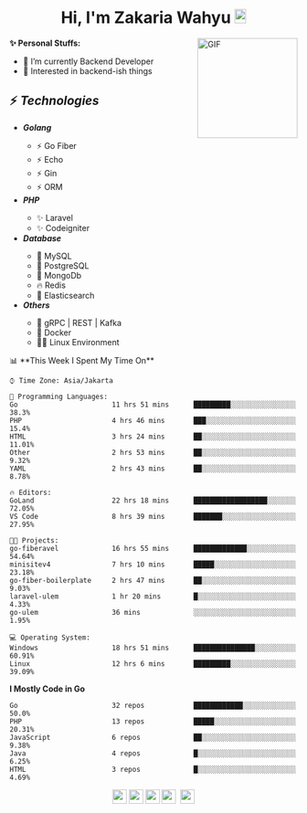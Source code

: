 <h1 align="center">Hi, I'm Zakaria Wahyu <img src="https://github.com/TheDudeThatCode/TheDudeThatCode/blob/master/Assets/Hi.gif" width="20px" height="25px"></h1>

<img align="right" alt="GIF" height="175px" src="https://www.nayakapratama.co.id/wp-content/uploads/2019/07/Website-Maintenance.gif" />

**✨ Personal Stuffs:**
- 🔭 I’m currently Backend Developer
- 🌱 Interested in backend-ish things

<h2>⚡ <i>Technologies</i></h2>
<ul>
<li><strong><i>Golang</i></strong></li>
  <ul>
    <li>⚡ Go Fiber</li>
    <li>⚡ Echo</li>
    <li>⚡ Gin</li>
    <li>⚡ ORM</li>
  </ul>
<li><strong><i>PHP</i></strong></li>
  <ul>
    <li>✨ Laravel</li>
    <li>✨ Codeigniter</li>
  </ul>
<li><strong><i>Database</i></strong></li>
  <ul>
    <li>🐬 MySQL</li>
    <li>🐘 PostgreSQL</li>
    <li>🍃 MongoDb</li>
    <li>🔥 Redis</li>
    <li>🔎 Elasticsearch</li>
  </ul>
  <li><strong><i>Others</i></strong></li>
  <ul>
    <li>💫 gRPC | REST | Kafka</li>
    <li>🐳 Docker</li>
    <li>👨‍💻 Linux Environment</li>
  </ul>
</ul>
<!--START_SECTION:waka-->
📊 **This Week I Spent My Time On** 

```text
⌚︎ Time Zone: Asia/Jakarta

💬 Programming Languages: 
Go                       11 hrs 51 mins      █████████░░░░░░░░░░░░░░░░   38.3% 
PHP                      4 hrs 46 mins       ███░░░░░░░░░░░░░░░░░░░░░░   15.4% 
HTML                     3 hrs 24 mins       ██░░░░░░░░░░░░░░░░░░░░░░░   11.01% 
Other                    2 hrs 53 mins       ██░░░░░░░░░░░░░░░░░░░░░░░   9.32% 
YAML                     2 hrs 43 mins       ██░░░░░░░░░░░░░░░░░░░░░░░   8.78%

🔥 Editors: 
GoLand                   22 hrs 18 mins      ██████████████████░░░░░░░   72.05% 
VS Code                  8 hrs 39 mins       ███████░░░░░░░░░░░░░░░░░░   27.95%

🐱‍💻 Projects: 
go-fiberavel             16 hrs 55 mins      █████████████░░░░░░░░░░░░   54.64% 
minisitev4               7 hrs 10 mins       █████░░░░░░░░░░░░░░░░░░░░   23.18% 
go-fiber-boilerplate     2 hrs 47 mins       ██░░░░░░░░░░░░░░░░░░░░░░░   9.03% 
laravel-ulem             1 hr 20 mins        █░░░░░░░░░░░░░░░░░░░░░░░░   4.33% 
go-ulem                  36 mins             ░░░░░░░░░░░░░░░░░░░░░░░░░   1.95%

💻 Operating System: 
Windows                  18 hrs 51 mins      ███████████████░░░░░░░░░░   60.91% 
Linux                    12 hrs 6 mins       █████████░░░░░░░░░░░░░░░░   39.09%

```

**I Mostly Code in Go** 

```text
Go                       32 repos            ████████████░░░░░░░░░░░░░   50.0% 
PHP                      13 repos            █████░░░░░░░░░░░░░░░░░░░░   20.31% 
JavaScript               6 repos             ██░░░░░░░░░░░░░░░░░░░░░░░   9.38% 
Java                     4 repos             █░░░░░░░░░░░░░░░░░░░░░░░░   6.25% 
HTML                     3 repos             █░░░░░░░░░░░░░░░░░░░░░░░░   4.69%

```



<!--END_SECTION:waka-->

<p align="center">
<a href="https://www.linkedin.com/in/zakariawahyu" target="_blank"><img src="https://img.shields.io/badge/linkedin-%230077B5.svg?&style=for-the-badge&logo=linkedin&logoColor=white" height=25></a>
<a href="https://medium.com/@zakariawahyu" target="_blank"><img src="https://img.shields.io/badge/Medium-12100E?style=for-the-badge&logo=medium&logoColor=white" height=25></a>
<a href="https://medium.com/@zakariawahyu" target="_blank"><img src="https://img.shields.io/badge/Portfolio-2300843e?style=for-the-badge&logo=About.me&logoColor=white" height=25></a>
<a href="https://www.twitter.com/_zakariawahyu" target="_blank"><img src="https://img.shields.io/badge/twitter-%231DA1F2.svg?&style=for-the-badge&logo=twitter&logoColor=white" height=25></a> 
<a href="https://www.instagram.com/_zakariawahyu" target="_blank"><img src="https://img.shields.io/badge/instagram-%23E4405F.svg?&style=for-the-badge&logo=instagram&logoColor=white" height=25></a>
